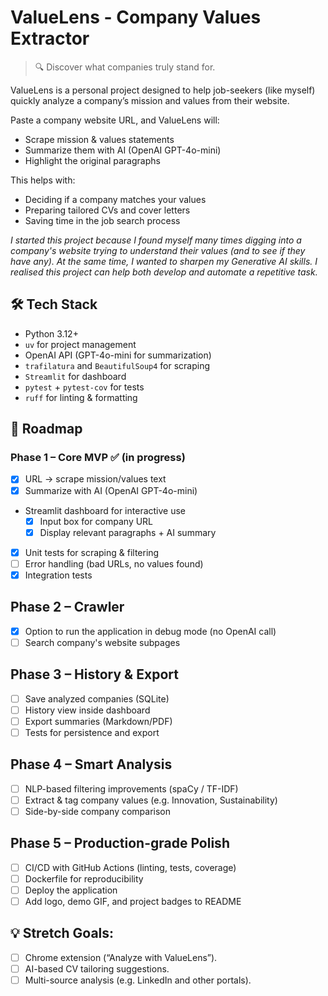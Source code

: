 # ValueLens - Company Values Extractor

> 🔍 Discover what companies truly stand for. 

ValueLens is a personal project designed to help job-seekers (like myself) quickly analyze a company’s mission and
values from their website.

Paste a company website URL, and ValueLens will:

* Scrape mission & values statements
* Summarize them with AI (OpenAI GPT-4o-mini)
* Highlight the original paragraphs

This helps with:

* Deciding if a company matches your values
* Preparing tailored CVs and cover letters
* Saving time in the job search process

*I started this project because I found myself many times digging into a company's website trying to understand their
values (and to see if they have any). At the same time, I wanted to sharpen my Generative AI skills.
I realised this project can help both develop and automate a repetitive task.*

## 🛠 Tech Stack

* Python 3.12+
* `uv` for project management 
* OpenAI API (GPT-4o-mini for summarization)
* `trafilatura` and `BeautifulSoup4` for scraping
* `Streamlit` for dashboard
* `pytest` + `pytest-cov` for tests
* `ruff` for linting & formatting

## 🚀 Roadmap

### Phase 1 – Core MVP ✅ (in progress)

* [x] URL → scrape mission/values text
* [x] Summarize with AI (OpenAI GPT-4o-mini)
* Streamlit dashboard for interactive use
    * [x] Input box for company URL
    * [x] Display relevant paragraphs + AI summary
* [x] Unit tests for scraping & filtering
* [ ] Error handling (bad URLs, no values found)
* [x] Integration tests

## Phase 2 – Crawler
* [x] Option to run the application in debug mode (no OpenAI call)
* [ ] Search company's website subpages

## Phase 3 – History & Export

* [ ] Save analyzed companies (SQLite)
* [ ] History view inside dashboard
* [ ] Export summaries (Markdown/PDF)
* [ ] Tests for persistence and export

## Phase 4 – Smart Analysis

* [ ] NLP-based filtering improvements (spaCy / TF-IDF)
* [ ] Extract & tag company values (e.g. Innovation, Sustainability)
* [ ] Side-by-side company comparison

## Phase 5 – Production-grade Polish

* [ ] CI/CD with GitHub Actions (linting, tests, coverage)
* [ ] Dockerfile for reproducibility
* [ ] Deploy the application
* [ ] Add logo, demo GIF, and project badges to README

## 💡 Stretch Goals:

* [ ] Chrome extension (“Analyze with ValueLens”).
* [ ] AI-based CV tailoring suggestions.
* [ ] Multi-source analysis (e.g. LinkedIn and other portals).
